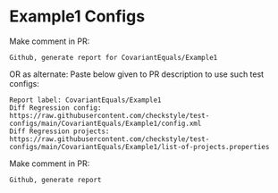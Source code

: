 # Example1 Configs
Make comment in PR:
```
Github, generate report for CovariantEquals/Example1
```
OR as alternate:
Paste below given to PR description to use such test configs:
```
Report label: CovariantEquals/Example1
Diff Regression config: https://raw.githubusercontent.com/checkstyle/test-configs/main/CovariantEquals/Example1/config.xml
Diff Regression projects: https://raw.githubusercontent.com/checkstyle/test-configs/main/CovariantEquals/Example1/list-of-projects.properties
```
Make comment in PR:
```
Github, generate report
```
